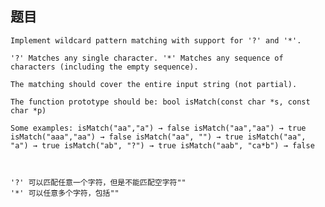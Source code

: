 ## 题目
    Implement wildcard pattern matching with support for '?' and '*'.

    '?' Matches any single character. '*' Matches any sequence of characters (including the empty sequence).

    The matching should cover the entire input string (not partial).

    The function prototype should be: bool isMatch(const char *s, const char *p)

    Some examples: isMatch("aa","a") → false isMatch("aa","aa") → true isMatch("aaa","aa") → false isMatch("aa", "") → true isMatch("aa", "a") → true isMatch("ab", "?") → true isMatch("aab", "ca*b") → false


    
    '?' 可以匹配任意一个字符，但是不能匹配空字符""
    '*' 可以任意多个字符，包括""
